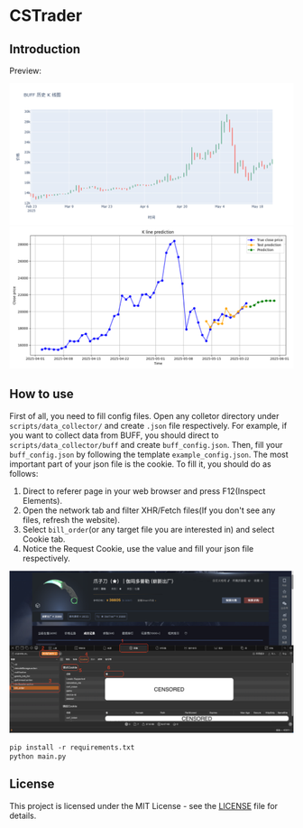 # CSTrader

## Introduction

Preview:

![k-line example](figs/kline.png)
![pred example](figs/pred.png)


## How to use

First of all, you need to fill config files. 
Open any colletor directory under `scripts/data_collector/` and create `.json` file respectively.
For example, if you want to collect data from BUFF, you should direct to `scripts/data_collector/buff` and create `buff_config.json`. Then, fill your `buff_config.json` by following the template `example_config.json`. The most important part of your json file is the cookie. To fill it, you should do as follows:

1. Direct to referer page in your web browser and press F12(Inspect Elements).
2. Open the network tab and filter XHR/Fetch files(If you don't see any files, refresh the website).
3. Select `bill_order`(or any target file you are interested in) and select Cookie tab.
4. Notice the Request Cookie, use the value and fill your json file respectively.

![example](figs/example.png)

```
pip install -r requirements.txt
python main.py
```


## License

This project is licensed under the MIT License - see the [LICENSE](./LICENSE) file for details.
